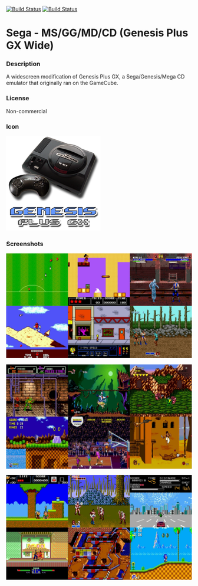 [![Build Status](https://travis-ci.org/kodi-game/game.libretro.genplus-wide.svg?branch=master)](https://travis-ci.org/kodi-game/game.libretro.genplus-wide)
[![Build Status](https://ci.appveyor.com/api/projects/status/github/kodi-game/game.libretro.genplus-wide?svg=true)](https://ci.appveyor.com/project/kodi-game/game-libretro-genplus-wide)

# Sega - MS/GG/MD/CD (Genesis Plus GX Wide)

### Description
A widescreen modification of Genesis Plus GX, a Sega/Genesis/Mega CD emulator that originally ran on the GameCube.

### License
Non-commercial

### Icon

![Icon](game.libretro.genplus-wide/resources/icon.png)

### Screenshots

![Screenshot](game.libretro.genplus-wide/resources/screenshot-01.jpg)

![Screenshot](game.libretro.genplus-wide/resources/screenshot-02.jpg)

![Screenshot](game.libretro.genplus-wide/resources/screenshot-03.jpg)


